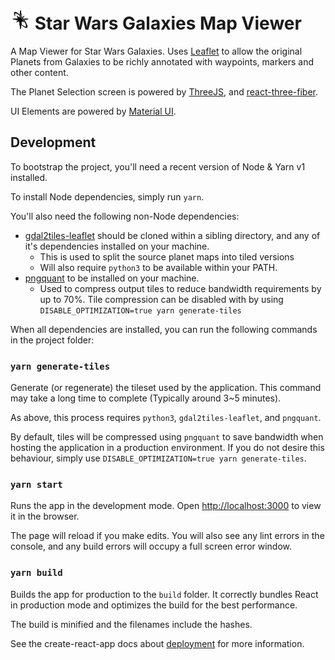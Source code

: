 # <img height="32" src="./src/components/swg.svg"> Star Wars Galaxies Map Viewer
A Map Viewer for Star Wars Galaxies. Uses [Leaflet](https://leafletjs.com/) to allow the original Planets from Galaxies to be richly annotated with waypoints, markers and other content.

The Planet Selection screen is powered by [ThreeJS](https://threejs.org/), and [react-three-fiber](https://github.com/react-spring/react-three-fiber).

UI Elements are powered by [Material UI](https://material-ui.com/).

## Development
To bootstrap the project, you'll need a recent version of Node & Yarn v1 installed.

To install Node dependencies, simply run `yarn`.

You'll also need the following non-Node dependencies:
- [gdal2tiles-leaflet](https://github.com/commenthol/gdal2tiles-leaflet) should be cloned within a sibling directory, and any of it's dependencies installed on your machine. 
    - This is used to split the source planet maps into tiled versions
    - Will also require `python3` to be available within your PATH.
- [pngquant](https://pngquant.org/) to be installed on your machine. 
    - Used to compress output tiles to reduce bandwidth requirements by up to 70%. Tile compression can be disabled with by using `DISABLE_OPTIMIZATION=true yarn generate-tiles`


When all dependencies are installed, you can run the following commands in the project folder:

### `yarn generate-tiles`
Generate (or regenerate) the tileset used by the application. This command may take a long time to complete (Typically around 3~5 minutes).

As above, this process requires `python3`, `gdal2tiles-leaflet`, and `pngquant`.

By default, tiles will be compressed using `pngquant` to save bandwidth when hosting the application in a production environment. If you do not desire this behaviour, simply use `DISABLE_OPTIMIZATION=true yarn generate-tiles`.

### `yarn start`

Runs the app in the development mode.
Open [http://localhost:3000](http://localhost:3000) to view it in the browser.

The page will reload if you make edits.
You will also see any lint errors in the console, and any build errors will occupy a full screen error window.

### `yarn build`

Builds the app for production to the `build` folder.
It correctly bundles React in production mode and optimizes the build for the best performance.

The build is minified and the filenames include the hashes.

See the create-react-app docs about [deployment](https://facebook.github.io/create-react-app/docs/deployment) for more information.
